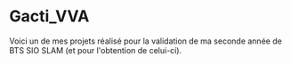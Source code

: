 # Gacti_VVA
Voici un de mes projets réalisé pour la validation de ma seconde année de BTS SIO SLAM (et pour l'obtention de celui-ci).
